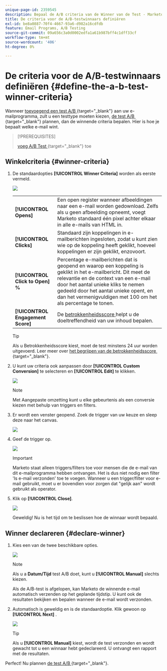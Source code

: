 ```yaml
---
unique-page-id: 2359545
description: Bepaal de A/B criteria van de Winner van de Test - Marketo DOS - de Documentatie van het Product
title: De criteria voor de A/B-testwinnaars definiëren
exl-id: be8a0887-70f4-4667-93a6-d982a16cdfdb
feature: Email Programs, A/B Testing
source-git-commit: 09a656c3a0d0002edfa1a61b987bff4c1dff33cf
workflow-type: tm+mt
source-wordcount: '406'
ht-degree: 0%

---
```


# De criteria voor de A/B-testwinnaars definiëren {#define-the-a-b-test-winner-criteria}

Wanneer [&#x200B; toevoegend een test A/B &#x200B;](/help/marketo/product-docs/email-marketing/email-programs/email-program-actions/email-test-a-b-test/add-an-a-b-test.md){target="_blank"} aan uw e-mailprogramma, zult u een testtype moeten kiezen, [&#x200B; de test A/B &#x200B;](/help/marketo/product-docs/email-marketing/email-programs/email-program-actions/email-test-a-b-test/schedule-the-a-b-test.md){target="_blank"} plannen, dan de winnende criteria bepalen. Hier is hoe je bepaalt welke e-mail wint.

>[!PREREQUISITES]
>
>[&#x200B; voeg A/B Test &#x200B;](/help/marketo/product-docs/email-marketing/email-programs/email-program-actions/email-test-a-b-test/add-an-a-b-test.md){target="_blank"} toe

## Winkelcriteria {#winner-criteria}

1. De standaardopties **[!UICONTROL Winner Criteria]** worden als eerste vermeld.

   ![](assets/image2014-9-12-15-3a51-3a3.png)

   <table>
   <tr>
   <td><b>[!UICONTROL Opens]</b></td>
   <td>Een open register wanneer afbeeldingen naar een e-mail worden gedownload. Zelfs als u geen afbeelding opneemt, voegt Marketo standaard één pixel achter elkaar in alle e-mails van HTML in.</td>
   </tr>
   <tr>
   <td><b>[!UICONTROL Clicks]</b></td>
   <td>Standaard zijn koppelingen in e-mailberichten ingesloten, zodat u kunt zien wie op de koppeling heeft geklikt, hoeveel koppelingen er zijn geklikt, enzovoort.</td>
   </tr>
   <tr>
   <td><b>[!UICONTROL Click to Open] %</b></td>
   <td>Percentage e-mailberichten dat is geopend en waarop een koppeling is geklikt in het e-mailbericht. Dit meet de relevantie en de context van een e-mail door het aantal unieke kliks te nemen gedeeld door het aantal unieke opent, en dan het vermenigvuldigen met 100 om het als percentage te tonen.</td>
   </tr>
   <tr>
   <td><b>[!UICONTROL Engagement Score]</b></td>
   <td>De <a href="https://experienceleague.adobe.com/docs/marketo/using/product-docs/email-marketing/drip-nurturing/reports-and-notifications/understanding-the-engagement-score.html?lang=nl-NL" target="_blank"> betrokkenheidsscore </a> helpt u de doeltreffendheid van uw inhoud bepalen.</td>
   </tr>
   </table>

   >[!TIP]
   >
   >Als u Betrokkenheidsscore kiest, moet de test minstens 24 uur worden uitgevoerd. Leer meer over [&#x200B; het begrijpen van de betrokkenheidsscore &#x200B;](/help/marketo/product-docs/email-marketing/drip-nurturing/reports-and-notifications/understanding-the-engagement-score.md){target="_blank"}.

1. U kunt uw criteria ook aanpassen door **[!UICONTROL Custom Conversion]** te selecteren en **[!UICONTROL Edit]** te klikken.

   ![](assets/image2014-9-12-15-3a51-3a53.png)

   >[!NOTE]
   >
   >Met Aangepaste omzetting kunt u elke gebeurtenis als een conversie kiezen met behulp van triggers en filters.

1. Er wordt een venster geopend. Zoek de trigger van uw keuze en sleep deze naar het canvas.

   ![](assets/image2014-9-12-15-3a52-3a18.png)

1. Geef de trigger op.

   ![](assets/image2014-9-12-15-3a53-3a11.png)

   >[!IMPORTANT]
   >
   >Marketo staat alleen triggers/filters toe voor mensen die de e-mail van dit e-mailprogramma hebben ontvangen. Het is dus niet nodig een filter &#39;Is e-mail verzonden&#39; toe te voegen. Wanneer u een trigger/filter voor e-mail gebruikt, moet u er bovendien voor zorgen dat &quot;gelijk aan&quot; wordt gebruikt als operator.

1. Klik op **[!UICONTROL Close]**.

   ![](assets/image2014-9-12-15-3a53-3a36.png)

   Geweldig! Nu is het tijd om te beslissen hoe de winnaar wordt bepaald.

## Winner declareren {#declare-winner}

1. Kies een van de twee beschikbare opties.

   ![](assets/image2014-9-12-15-3a53-3a44.png)

   >[!NOTE]
   >
   >Als u a **Datum/Tijd** test A/B doet, kunt u **[!UICONTROL Manual]** slechts kiezen.

   Als de A/B-test is afgelopen, kan Marketo de winnende e-mail automatisch verzenden op het geplande tijdstip. U kunt ook de resultaten bekijken en bepalen wanneer de e-mail wordt verzonden.

1. Automatisch is geweldig en is de standaardoptie. Klik gewoon op **[!UICONTROL Next]** .

   ![](assets/image2014-9-12-15-3a54-3a35.png)

   >[!TIP]
   >
   >Als u **[!UICONTROL Manual]** kiest, wordt de test verzonden en wordt gewacht tot u een winnaar hebt gedeclareerd. U ontvangt een rapport met de resultaten.

Perfect! Nu plannen [&#x200B; de test A/B &#x200B;](/help/marketo/product-docs/email-marketing/email-programs/email-program-actions/email-test-a-b-test/schedule-the-a-b-test.md){target="_blank"}.
